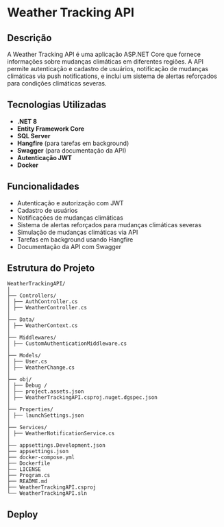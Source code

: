 # Weather Tracking API

## Descrição

A Weather Tracking API é uma aplicação ASP.NET Core que fornece informações sobre mudanças climáticas em diferentes regiões. A API permite autenticação e cadastro de usuários, notificação de mudanças climáticas via push notifications, e inclui um sistema de alertas reforçados para condições climáticas severas.

## Tecnologias Utilizadas

- **.NET 8**
- **Entity Framework Core**
- **SQL Server**
- **Hangfire** (para tarefas em background)
- **Swagger** (para documentação da API)
- **Autenticação JWT**
- **Docker**

## Funcionalidades

- Autenticação e autorização com JWT
- Cadastro de usuários
- Notificações de mudanças climáticas
- Sistema de alertas reforçados para mudanças climáticas severas
- Simulação de mudanças climáticas via API
- Tarefas em background usando Hangfire
- Documentação da API com Swagger

## Estrutura do Projeto
```
WeatherTrackingAPI/
│
├── Controllers/
│ ├── AuthController.cs
│ ├── WeatherController.cs
│
├── Data/
│ ├── WeatherContext.cs
│
├── Middlewares/
│ ├── CustomAuthenticationMiddleware.cs
│
├── Models/
│ ├── User.cs
│ ├── WeatherChange.cs
│
├── obj/
│ ├── Debug /
│ ├── project.assets.json
│ ├── WeatherTrackingAPI.csproj.nuget.dgspec.json
│
├── Properties/
│ ├── launchSettings.json
│
├── Services/
│ ├── WeatherNotificationService.cs
│
├── appsettings.Development.json
├── appsettings.json
├── docker-compose.yml
├── Dockerfile
├── LICENSE
├── Program.cs
├── README.md
├── WeatherTrackingAPI.csproj
└── WeatherTrackingAPI.sln
```


## Deploy